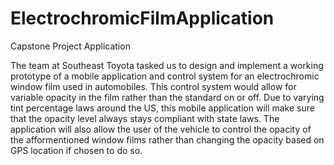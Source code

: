 # ElectrochromicFilmApplication
Capstone Project Application

The team at Southeast Toyota tasked us to design and implement a working prototype 
of a mobile application and control system for an electrochromic window film used in automobiles. 
This control system would allow for variable opacity in the film rather than the standard on or off. 
Due to varying tint percentage laws around the US, this mobile application will make sure that the opacity 
level always stays compliant with state laws. The application will also allow the user of the vehicle to 
control the opacity of the afformentioned window films rather than changing the opacity based on GPS location
if chosen to do so.
